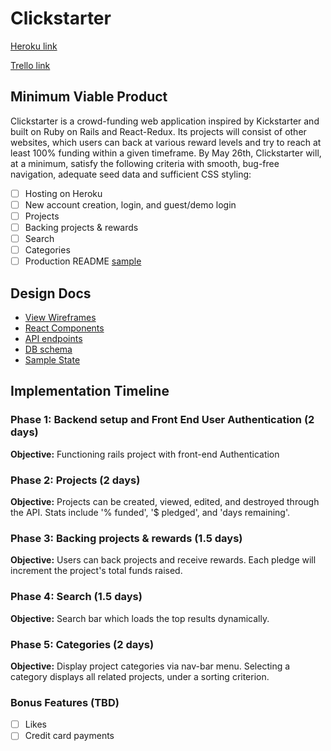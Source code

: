 # Clickstarter

[Heroku link][heroku]

[Trello link][trello]

[heroku]: https://clickstarter-gy.herokuapp.com/
[trello]: https://trello.com/b/7iEXyCqX/clickstarter

## Minimum Viable Product

Clickstarter is a crowd-funding web application inspired by Kickstarter and built on Ruby on Rails and React-Redux. Its projects will consist of other websites, which users can back at various reward levels and try to reach at least 100% funding within a given timeframe. By May 26th, Clickstarter will, at a minimum, satisfy the following criteria with smooth, bug-free navigation, adequate seed data and sufficient CSS styling:

- [ ] Hosting on Heroku
- [ ] New account creation, login, and guest/demo login
- [ ] Projects
- [ ] Backing projects & rewards
- [ ] Search
- [ ] Categories
- [ ] Production README [sample](../README.md)

## Design Docs
* [View Wireframes][wireframes]
* [React Components][components]
* [API endpoints][api-endpoints]
* [DB schema][schema]
* [Sample State][sample-state]

[wireframes]: wireframes
[components]: component-hierarchy.md
[sample-state]: sample-state.md
[api-endpoints]: api-endpoints.md
[schema]: schema.md

## Implementation Timeline

### Phase 1: Backend setup and Front End User Authentication (2 days)

**Objective:** Functioning rails project with front-end Authentication

### Phase 2: Projects (2 days)

**Objective:** Projects can be created, viewed, edited, and destroyed through the API. Stats include '% funded', '$ pledged', and 'days remaining'.

### Phase 3: Backing projects & rewards (1.5 days)

**Objective:** Users can back projects and receive rewards. Each pledge will increment the project's total funds raised.

### Phase 4: Search (1.5 days)

**Objective:** Search bar which loads the top results dynamically.

### Phase 5: Categories (2 days)

**Objective:** Display project categories via nav-bar menu. Selecting a category displays all related projects, under a sorting criterion.

### Bonus Features (TBD)
- [ ] Likes
- [ ] Credit card payments
